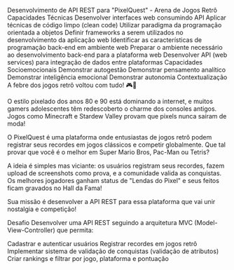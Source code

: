 Desenvolvimento de API REST para "PixelQuest" - Arena de Jogos Retrô
Capacidades Técnicas
Desenvolver interfaces web consumindo API
Aplicar técnicas de código limpo (clean code)
Utilizar paradigma da programação orientada a objetos
Definir frameworks a serem utilizados no desenvolvimento da aplicação web
Identificar as características de programação back-end em ambiente web
Preparar o ambiente necessário ao desenvolvimento back-end para a plataforma web
Desenvolver API (web services) para integração de dados entre plataformas
Capacidades Socioemocionais
Demonstrar autogestão
Demonstrar pensamento analítico
Demonstrar inteligência emocional
Demonstrar autonomia
Contextualização
A febre dos jogos retrô voltou com tudo! 🎮👾

O estilo pixelado dos anos 80 e 90 está dominando a internet, e muitos gamers adolescentes têm redescoberto o charme dos consoles antigos. Jogos como Minecraft e Stardew Valley provam que pixels nunca saíram de moda!

O PixelQuest é uma plataforma onde entusiastas de jogos retrô podem registrar seus recordes em jogos clássicos e competir globalmente. Que tal provar que você é o melhor em Super Mario Bros, Pac-Man ou Tetris?

A ideia é simples mas viciante: os usuários registram seus recordes, fazem upload de screenshots como prova, e a comunidade valida as conquistas. Os melhores jogadores ganham status de "Lendas do Pixel" e seus feitos ficam gravados no Hall da Fama!

Sua missão é desenvolver a API REST para essa plataforma que vai unir nostalgia e competição!

Desafio
Desenvolver uma API REST seguindo a arquitetura MVC (Model-View-Controller) que permita:

Cadastrar e autenticar usuários
Registrar recordes em jogos retrô
Implementar sistema de validação de conquistas (validação de atributos)
Criar rankings e filtrar por jogo, plataforma e pontuação